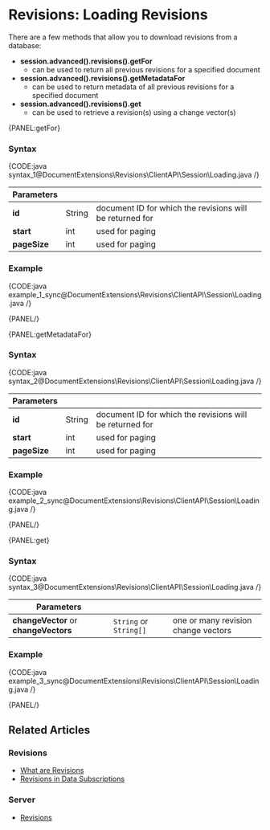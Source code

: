 # Revisions: Loading Revisions

There are a few methods that allow you to download revisions from a database:   

- **session.advanced().revisions().getFor** 
    - can be used to return all previous revisions for a specified document   
- **session.advanced().revisions().getMetadataFor**
    - can be used to return metadata of all previous revisions for a specified document  
- **session.advanced().revisions().get**
    - can be used to retrieve a revision(s) using a change vector(s)  

{PANEL:getFor}

### Syntax

{CODE:java syntax_1@DocumentExtensions\Revisions\ClientAPI\Session\Loading.java /}

| Parameters | | |
| ------------- | ------------- | ----- |
| **id** | String | document ID for which the revisions will be returned for |
| **start** | int | used for paging |
| **pageSize** | int | used for paging |

### Example

{CODE:java example_1_sync@DocumentExtensions\Revisions\ClientAPI\Session\Loading.java /}

{PANEL/}

{PANEL:getMetadataFor}

### Syntax

{CODE:java syntax_2@DocumentExtensions\Revisions\ClientAPI\Session\Loading.java /}

| Parameters | | |
| ------------- | ------------- | ----- |
| **id** | String | document ID for which the revisions will be returned for |
| **start** | int | used for paging |
| **pageSize** | int | used for paging |

### Example

{CODE:java example_2_sync@DocumentExtensions\Revisions\ClientAPI\Session\Loading.java /}

{PANEL/}

{PANEL:get}

### Syntax

{CODE:java syntax_3@DocumentExtensions\Revisions\ClientAPI\Session\Loading.java /}

| Parameters | | |
| ------------- | ------------- | ----- |
| **changeVector** or **changeVectors**| `String` or `String[]` | one or many revision change vectors |

### Example

{CODE:java example_3_sync@DocumentExtensions\Revisions\ClientAPI\Session\Loading.java /}

{PANEL/}

## Related Articles

### Revisions

- [What are Revisions](../../../client-api/session/revisions/what-are-revisions)
- [Revisions in Data Subscriptions](../../../client-api/data-subscriptions/advanced-topics/subscription-with-revisioning)

### Server

- [Revisions](../../../server/extensions/revisions)
